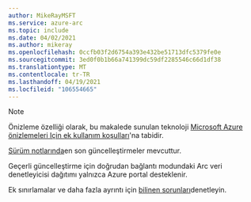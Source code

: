 ```yaml
---
author: MikeRayMSFT
ms.service: azure-arc
ms.topic: include
ms.date: 04/02/2021
ms.author: mikeray
ms.openlocfilehash: 0ccfb03f2d6754a393e432be51713dfc5379fe0e
ms.sourcegitcommit: 3ed0f0b1b66a741399dc59df2285546c66d1df38
ms.translationtype: MT
ms.contentlocale: tr-TR
ms.lasthandoff: 04/19/2021
ms.locfileid: "106554665"
---
```

> [!NOTE]
> Önizleme özelliği olarak, bu makalede sunulan teknoloji [Microsoft Azure önizlemeleri Için ek kullanım koşulları](https://azure.microsoft.com/support/legal/preview-supplemental-terms/)'na tabidir.
>
> [Sürüm notlarında](../articles/azure-arc/data/release-notes.md)en son güncelleştirmeler mevcuttur.
>
> Geçerli güncelleştirme için doğrudan bağlantı modundaki Arc veri denetleyicisi dağıtımı yalnızca Azure portal desteklenir.
>
> Ek sınırlamalar ve daha fazla ayrıntı için [bilinen sorunları](../articles/azure-arc/data/known-issues.md)denetleyin.